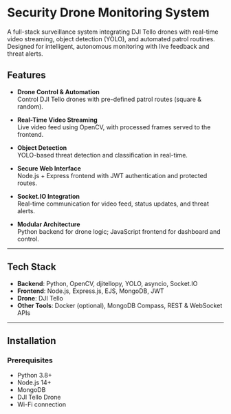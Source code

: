 # Security Drone Monitoring System

A full-stack surveillance system integrating DJI Tello drones with real-time video streaming, object detection (YOLO), and automated patrol routines. Designed for intelligent, autonomous monitoring with live feedback and threat alerts.

## Features

- **Drone Control & Automation**  
  Control DJI Tello drones with pre-defined patrol routes (square & random).

- **Real-Time Video Streaming**  
  Live video feed using OpenCV, with processed frames served to the frontend.

- **Object Detection**  
  YOLO-based threat detection and classification in real-time.

- **Secure Web Interface**  
  Node.js + Express frontend with JWT authentication and protected routes.

- **Socket.IO Integration**  
  Real-time communication for video feed, status updates, and threat alerts.

- **Modular Architecture**  
  Python backend for drone logic; JavaScript frontend for dashboard and control.

---

## Tech Stack

- **Backend**: Python, OpenCV, djitellopy, YOLO, asyncio, Socket.IO  
- **Frontend**: Node.js, Express.js, EJS, MongoDB, JWT  
- **Drone**: DJI Tello  
- **Other Tools**: Docker (optional), MongoDB Compass, REST & WebSocket APIs

---

## Installation

### Prerequisites
- Python 3.8+
- Node.js 14+
- MongoDB
- DJI Tello Drone
- Wi-Fi connection
